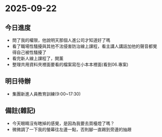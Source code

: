 # 2025-09-22

## 今日進度 
- 問了我的權限，他說明天那個人進公司才知道好了嗎
- 看了職場性騷擾與其他不法侵害防治線上課程，看主講人講話加他的聲音都覺得自己被性騷擾了
- 看完新人線上課程了，開薰
- 整理共用資料夾裡面要看的檔案寫在小本本裡面(看到06.專案)

## 明日待辦
- 集團新進人員教育訓練(9:00~17:30)

## 備註(雜記)
- 今天眼睛沒有瞎掉的感覺，是因為我要去買檯燈了嗎？
- 微微調了一下我的螢幕往左邊一點，否則腳一直踢到旁邊的抽屜

